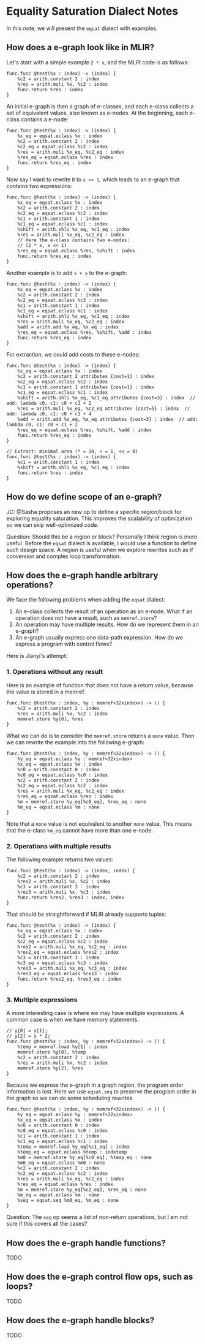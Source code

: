 # Equality Saturation Dialect Notes

In this note, we will present the `eqsat` dialect with examples.

## How does a e-graph look like in MLIR?

Let's start with a simple example `2 * x`, and the MLIR code is as follows:

```mlir
func.func @test(%x : index) -> (index) {
    %c2 = arith.constant 2 : index
    %res = arith.muli %x, %c2 : index
    func.return %res : index
}
```

An initial e-graph is then a graph of e-classes, and each e-class collects a set of equivalent values, also known as e-nodes.
At the beginning, each e-class contains a e-node:

```mlir
func.func @test(%x : index) -> (index) {
    %x_eq = eqsat.eclass %x : index
    %c2 = arith.constant 2 : index
    %c2_eq = eqsat.eclass %c2 : index
    %res = arith.muli %x_eq, %c2_eq : index
    %res_eq = eqsat.eclass %res : index
    func.return %res_eq : index
}
```

Now say I want to rewrite it to `x << 1`, which leads to an e-graph that contains two expressions:

```mlir
func.func @test(%x : index) -> (index) {
    %x_eq = eqsat.eclass %x : index
    %c2 = arith.constant 2 : index
    %c2_eq = eqsat.eclass %c2 : index
    %c1 = arith.constant 1 : index
    %c1_eq = eqsat.eclass %c1 : index
    %shift = arith.shli %x_eq, %c1_eq : index
    %res = arith.muli %x_eq, %c2_eq : index
    // Here the e-class contains two e-nodes:
    // (2 * x, x << 1)
    %res_eq = eqsat.eclass %res, %shift : index
    func.return %res_eq : index
}
```

Another example is to add `x + x` to the e-graph:

```mlir
func.func @test(%x : index) -> (index) {
    %x_eq = eqsat.eclass %x : index
    %c2 = arith.constant 2 : index
    %c2_eq = eqsat.eclass %c2 : index
    %c1 = arith.constant 1 : index
    %c1_eq = eqsat.eclass %c1 : index
    %shift = arith.shli %x_eq, %c1_eq : index
    %res = arith.muli %x_eq, %c2_eq : index
    %add = arith.add %x_eq, %x_eq : index
    %res_eq = eqsat.eclass %res, %shift, %add : index
    func.return %res_eq : index
}
```

For extraction, we could add costs to these e-nodes:

```mlir
func.func @test(%x : index) -> (index) {
    %x_eq = eqsat.eclass %x : index
    %c2 = arith.constant 2 attributes {cost=1} : index
    %c2_eq = eqsat.eclass %c2 : index
    %c1 = arith.constant 1 attributes {cost=1} : index
    %c1_eq = eqsat.eclass %c1 : index
    %shift = arith.shli %x_eq, %c1_eq attributes {cost=3} : index  // add: lambda c0, c1: c0 + c1 + 2
    %res = arith.muli %x_eq, %c2_eq attributes {cost=5} : index  // add: lambda c0, c1: c0 + c1 + 4
    %add = arith.add %x_eq, %x_eq attributes {cost=3} : index  // add: lambda c0, c1: c0 + c1 + 2
    %res_eq = eqsat.eclass %res, %shift, %add : index
    func.return %res_eq : index
}

// Extract: minimal area (* = 10, + = 1, << = 0)
func.func @test(%x : index) -> (index) {
    %c1 = arith.constant 1 : index
    %shift = arith.shli %x_eq, %c1_eq : index
    func.return %res : index
}
```

## How do we define scope of an e-graph?

JC: @Sasha proposes an new op to define a specific region/block for exploring equality saturation.
This improves the scalability of optimization so we can skip well-optimized code.

Question: Should this be a region or block? Personally I think region is more useful.
Before the `eqsat` dialect is available, I would use a function to define such design space.
A region is useful when we explore rewrites such as if conversion and complex loop transformation.

## How does the e-graph handle arbitrary operations?

We face the following problems when adding the `eqsat` dialect:

1. An e-class collects the result of an operation as an e-node. What if an operation does not have a result, such as `memref.store`?
2. An operation may have multiple results. How do we represent them in an e-graph?
3. An e-graph usually express one data-path expression. How do we express a program with control flows?

Here is Jianyi's attempt:

### 1. Operations without any result

Here is an example of function that does not have a return value, because the value is stored in a memref.

```mlir
func.func @test(%x : index, %y : memref<32xindex>) -> () {
    %c2 = arith.constant 2 : index
    %res = arith.muli %x, %c2 : index
    memref.store %y[0], %res
}
```

What we can do is to consider the `memref.store` returns a `none` value.
Then we can rewrite the example into the following e-graph:

```mlir
func.func @test(%x : index, %y : memref<32xindex>) -> () {
    %y_eq = eqsat.eclass %y : memref<32xindex>
    %x_eq = eqsat.eclass %x : index
    %c0 = arith.constant 0 : index
    %c0_eq = eqsat.eclass %c0 : index
    %c2 = arith.constant 2 : index
    %c2_eq = eqsat.eclass %c2 : index
    %res = arith.muli %x_eq, %c2_eq : index
    %res_eq = eqsat.eclass %res : index
    %m = memref.store %y_eq[%c0_eq], %res_eq : none
    %m_eq = eqsat.eclass %m : none
}
```

Note that a `none` value is not equivalent to another `none` value. This means that the e-class `%m_eq` cannot have more than one e-node.

### 2. Operations with multiple results

The following example returns two values:

```mlir
func.func @test(%x : index) -> (index, index) {
    %c2 = arith.constant 2 : index
    %res2 = arith.muli %x, %c2 : index
    %c3 = arith.constant 3 : index
    %res3 = arith.muli %x, %c3 : index
    func.return %res2, %res3 : index, index
}
```

That should be straightforward if MLIR already supports tuples:

```mlir
func.func @test(%x : index) -> (index) {
    %x_eq = eqsat.eclass %x : index
    %c2 = arith.constant 2 : index
    %c2_eq = eqsat.eclass %c2 : index
    %res2 = arith.muli %x_eq, %c2_eq : index
    %res2_eq = eqsat.eclass %res2 : index
    %c3 = arith.constant 3 : index
    %c3_eq = eqsat.eclass %c3 : index
    %res3 = arith.muli %x_eq, %c3_eq : index
    %res3_eq = eqsat.eclass %res3 : index
    func.return %res2_eq, %res3_eq : index
}
```

### 3. Multiple expressions

A more interesting case is where we may have multiple expressions. A common case is when we have memory statements.

```mlir
// y[0] = y[1];
// y[2] = x * 2;
func.func @test(%x : index, %y : memref<32xindex>) -> () {
    %temp = memref.load %y[1] : index
    memref.store %y[0], %temp
    %c2 = arith.constant 2 : index
    %res = arith.muli %x, %c2 : index
    memref.store %y[2], %res
}
```

Because we express the e-graph in a graph region, the program order information is lost.
Here we use `eqsat.seq` to preserve the program order in the graph so we can do some scheduling rewrites.

```mlir
func.func @test(%x : index, %y : memref<32xindex>) -> () {
    %y_eq = eqsat.eclass %y : memref<32xindex>
    %x_eq = eqsat.eclass %x : index
    %c0 = arith.constant 0 : index
    %c0_eq = eqsat.eclass %c0 : index
    %c1 = arith.constant 1 : index
    %c1_eq = eqsat.eclass %c1 : index
    %temp = memref.load %y_eq[%c1_eq] : index
    %temp_eq = eqsat.eclass %temp : indetemp
    %m0 = memref.store %y_eq[%c0_eq], %temp_eq : none
    %m0_eq = eqsat.eclass %m0 : none
    %c2 = arith.constant 2 : index
    %c2_eq = eqsat.eclass %c2 : index
    %res = arith.muli %x_eq, %c2_eq : index
    %res_eq = eqsat.eclass %res : index
    %m = memref.store %y_eq[%c2_eq], %res_eq : none
    %m_eq = eqsat.eclass %m : none
    %seq = eqsat.seq %m0_eq, %m_eq : none
}
```

Question:
The `seq` op seems a list of non-return operations, but I am not sure if this covers all the cases?

## How does the e-graph handle functions?

TODO

## How does the e-graph control flow ops, such as loops?

TODO

## How does the e-graph handle blocks?

TODO
